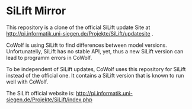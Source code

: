 SiLift Mirror
=============

This repository is a clone of the official SiLift update Site at http://pi.informatik.uni-siegen.de/Projekte/SiLift/updatesite .

CoWolf is using SiLift to find differences between model versions.
Unfortunatelly, SiLift has no stable API, yet, thus a new SiLift version can lead to programm errors in CoWolf.

To be independent of SiLift updates, CoWolf uses this repository for SiLift instead of the official one.
It contains a SiLift version that is known to run well with CoWolf.


The SiLift official website is: http://pi.informatik.uni-siegen.de/Projekte/SiLift/index.php
